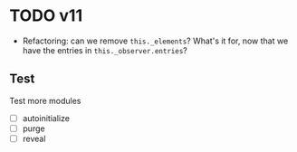 TODO v11
========

* Refactoring: can we remove `this._elements`? What's it for, now that we have the entries in `this._observer.entries`?

Test
---

Test more modules

* [ ] autoinitialize
* [ ] purge
* [ ] reveal